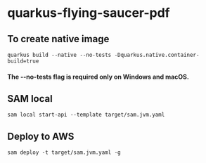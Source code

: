 # quarkus-flying-saucer-pdf
## To create native image
`quarkus build --native --no-tests -Dquarkus.native.container-build=true`
#### The --no-tests flag is required only on Windows and macOS.

## SAM local
`sam local start-api --template target/sam.jvm.yaml`

## Deploy to AWS
`sam deploy -t target/sam.jvm.yaml -g`

